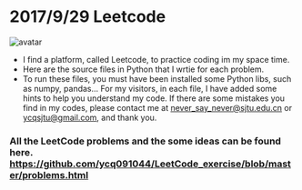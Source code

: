 # 2017/9/29 Leetcode

![avatar](https://github.com/ycq091044/LeetCode_exercise/blob/master/Img/leetcode.png)
- I find a platform, called Leetcode, to practice coding im my space time.
- Here are the source files in Python that I wrtie for each problem.
- To run these files, you must have been installed some Python libs, such as
numpy, pandas... For my visitors, in each file, I have added some hints to help you understand my code. If there are some mistakes you find in my codes, please contact me at never_say_never@sjtu.edu.cn or ycqsjtu@gmail.com, and thank you.

### All the LeetCode problems and the some ideas can be found here. https://github.com/ycq091044/LeetCode_exercise/blob/master/problems.html
